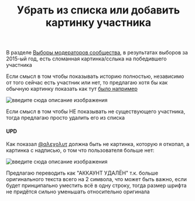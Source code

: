 ﻿---
title: "Убрать из списка или добавить картинку участника"
se.owner.user_id: 385375
se.owner.display_name: "EzioMercer"
se.owner.link: "https://ru.meta.stackoverflow.com/users/385375/eziomercer"
se.link: "https://ru.meta.stackoverflow.com/questions/12079/%d0%a3%d0%b1%d1%80%d0%b0%d1%82%d1%8c-%d0%b8%d0%b7-%d1%81%d0%bf%d0%b8%d1%81%d0%ba%d0%b0-%d0%b8%d0%bb%d0%b8-%d0%b4%d0%be%d0%b1%d0%b0%d0%b2%d0%b8%d1%82%d1%8c-%d0%ba%d0%b0%d1%80%d1%82%d0%b8%d0%bd%d0%ba%d1%83-%d1%83%d1%87%d0%b0%d1%81%d1%82%d0%bd%d0%b8%d0%ba%d0%b0"
se.question_id: 12079
se.post_type: question
---
<p>В разделе <a href="https://ru.stackoverflow.com/election">Выборы модераторов сообщества</a>, в результатах выборов за 2015-ый год, есть сломанная картинка/сслыка на победившего участника</p>
<p>Если смысл в том чтобы показывать историю полностью, независимо от того сейчас есть участник или нет, то предлагаю хотя бы как обычную картинку показать как тут <a href="https://web.archive.org/web/20160805150301/http://ru.stackoverflow.com/election" rel="nofollow noreferrer">было например</a></p>
<p><img src="https://i.stack.imgur.com/DkWRn.png" alt="введите сюда описание изображения" /></p>
<p>Если смысл в том чтобы НЕ показывать не существующего участника, тогда предлагаю просто удалить его из списка</p>
<h4>UPD</h4>
<p>Как показал <a href="https://ru.meta.stackoverflow.com/users/176217/%ce%b1%ce%bb%ce%b5%cf%87%ce%bf%ce%bb%cf%85%cf%84">@αλεχολυτ</a> должна быть не картинка, которую я откопал, а картинка с надписью, о том что пользователя больше нет:</p>
<p><img src="https://i.stack.imgur.com/pZdRX.png" alt="введите сюда описание изображения" /></p>
<p>Предлагаю переводить как &quot;АККАУНТ УДАЛЁН&quot; т.к. больше оригинального текста всего на 2 символа, что может быть важно, если будет принципально уместить всё в одну строку, тогда размер шрифта не придётся сильно уменьшать относительно оригинала</p>
